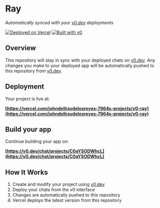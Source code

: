 # Ray

*Automatically synced with your [v0.dev](https://v0.dev) deployments*

[![Deployed on Vercel](https://img.shields.io/badge/Deployed%20on-Vercel-black?style=for-the-badge&logo=vercel)](https://vercel.com/johndellraydelosreyes-7964s-projects/v0-ray)
[![Built with v0](https://img.shields.io/badge/Built%20with-v0.dev-black?style=for-the-badge)](https://v0.dev/chat/projects/C0aYSODWhcL)

## Overview

This repository will stay in sync with your deployed chats on [v0.dev](https://v0.dev).
Any changes you make to your deployed app will be automatically pushed to this repository from [v0.dev](https://v0.dev).

## Deployment

Your project is live at:

**[https://vercel.com/johndellraydelosreyes-7964s-projects/v0-ray](https://vercel.com/johndellraydelosreyes-7964s-projects/v0-ray)**

## Build your app

Continue building your app on:

**[https://v0.dev/chat/projects/C0aYSODWhcL](https://v0.dev/chat/projects/C0aYSODWhcL)**

## How It Works

1. Create and modify your project using [v0.dev](https://v0.dev)
2. Deploy your chats from the v0 interface
3. Changes are automatically pushed to this repository
4. Vercel deploys the latest version from this repository